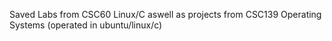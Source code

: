 Saved Labs from CSC60 Linux/C aswell as projects from CSC139 Operating Systems (operated in ubuntu/linux/c)
